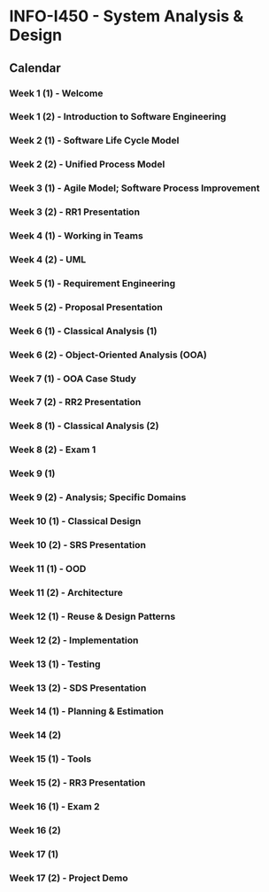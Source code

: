 
# **INFO-I450 - System Analysis & Design**

## Calendar

### Week 1 (1) - Welcome
### Week 1 (2) - Introduction to Software Engineering
### Week 2 (1) - Software Life Cycle Model
### Week 2 (2) - Unified Process Model
### Week 3 (1) - Agile Model; Software Process Improvement
### Week 3 (2) - RR1 Presentation
### Week 4 (1) - Working in Teams
### Week 4 (2) - UML
### Week 5 (1) - Requirement Engineering
### Week 5 (2) - Proposal Presentation
### Week 6 (1) - Classical Analysis (1)
### Week 6 (2) - Object-Oriented Analysis (OOA)
### Week 7 (1) - OOA Case Study
### Week 7 (2) - RR2 Presentation
### Week 8 (1) - Classical Analysis (2)
### Week 8 (2) - Exam 1
### Week 9 (1)
### Week 9 (2) - Analysis; Specific Domains
### Week 10 (1) - Classical Design
### Week 10 (2) - SRS Presentation
### Week 11 (1) - OOD
### Week 11 (2) - Architecture
### Week 12 (1) - Reuse & Design Patterns
### Week 12 (2) - Implementation
### Week 13 (1) - Testing
### Week 13 (2) - SDS Presentation
### Week 14 (1) - Planning & Estimation


### Week 14 (2)
### Week 15 (1) - Tools
### Week 15 (2) - RR3 Presentation
### Week 16 (1) - Exam 2
### Week 16 (2)
### Week 17 (1)
### Week 17 (2) - Project Demo